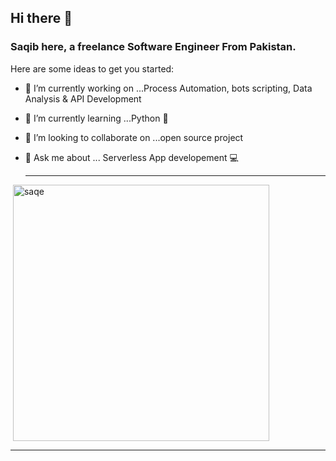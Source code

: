 ## Hi there 👋
### Saqib here, a freelance Software Engineer From Pakistan.

Here are some ideas to get you started:

- 🔭 I’m currently working on ...Process Automation, bots scripting, Data Analysis & API Development
- 🌱 I’m currently learning ...Python 🐍
- 👯 I’m looking to collaborate on ...open source project
- 💬 Ask me about ... Serverless App developement 💻

  <hr>
<p>&nbsp;<img align="center" src="https://github-readme-stats.vercel.app/api?username=saqe&show_icons=true&locale=en" alt="saqe" width="410" /></p>

<hr>
